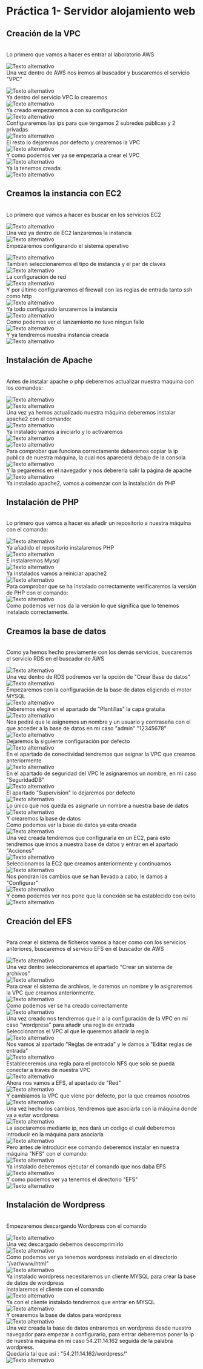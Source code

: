 # Práctica 1- Servidor alojamiento web

## Creación de la VPC
<br>
Lo primero que vamos a hacer es entrar al laboratorio AWS
<br>

![Texto alternativo](imagenes/Screenshot_1.png)
<br>
Una vez dentro de AWS nos iremos al buscador y buscaremos el servicio "VPC"
<br>

![Texto alternativo](imagenes/Screenshot_2.png)
<br>
Ya dentro del servicio VPC lo crearemos
<br>
![Texto alternativo](imagenes/Screenshot_3.png)
<br>
Ya creado empezaremos a con su configuración
<br>
![Texto alternativo](imagenes/Screenshot_4.png)
<br>
Configuraremos las ips para que tengamos 2 subredes públicas y 2 privadas
<br>
![Texto alternativo](imagenes/Screenshot_5.png)
<br>
El resto lo dejaremos por defecto y crearemos la VPC
<br>
![Texto alternativo](imagenes/Screenshot_6.png)
<br>
Y como podemos ver ya se empezaría a crear el VPC
<br>
![Texto alternativo](imagenes/Screenshot_7.png)
<br>
Ya la tenemos creada:
<br>
![Texto alternativo](imagenes/Screenshot_8.png)
<br>
## Creamos la instancia con EC2 
<br>
Lo primero que vamos a hacer es buscar en los servicios EC2
<br>

![Texto alternativo](imagenes/Screenshot_9.png)
<br>
Una vez ya dentro de EC2 lanzaremos la instancia
<br>
![Texto alternativo](imagenes/Screenshot_10.png)
<br>
Empezaremos configurando el sistema operativo
<br>

![Texto alternativo](imagenes/Screenshot_11.png)
<br>
Tambíen seleccionaremos el tipo de instancia y el par de claves
<br>
![Texto alternativo](imagenes/Screenshot_13.png)
<br> 
La configuración de red
<br>
![Texto alternativo](imagenes/Screenshot_12.png)
<br>
Y por último configuraremos el firewall con las reglas de entrada tanto ssh como http
<br>
![Texto alternativo](imagenes/Screenshot_14.png)
<br>
Ya todo configurado lanzaremos la instancia
<br>
![Texto alternativo](imagenes/Screenshot_15.png)
<br>
Como podemos ver el lanzamiento no tuvo ningun fallo
<br>
![Texto alternativo](imagenes/Screenshot_16.png)
<br>
Y ya tendremos nuestra instancia creada
<br>
![Texto alternativo](imagenes/Screenshot_17.png)
<br>
## Instalación de Apache
<br>
Antes de instalar apache o php deberemos actualizar nuestra maquina con los comandos:
<br>

![Texto alternativo](imagenes/Screenshot_18.png)
<br>
![Texto alternativo](imagenes/Screenshot_19.png)
<br>
Una vez ya hemos actualizado nuestra máquina deberemos instalar apache2 con el comando:
<br>
![Texto alternativo](imagenes/Screenshot_20.png)
<br>
Ya instalado vamos a iniciarlo y lo activaremos
<br>
![Texto alternativo](imagenes/Screenshot_21.png)
<br>
![Texto alternativo](imagenes/Screenshot_22.png)
<br>
Para comprobar que funciona correctamente deberemos copiar la ip publica de nuestra máquina, la cual nos aparecerá debajo de la consola
<br>
![Texto alternativo](imagenes/Screenshot_23.png)
<br> 
Y la pegaremos en el navegador y nos deberería salir la página de apache
<br>
![Texto alternativo](imagenes/Screenshot_24.png)
<br>
Ya instalado apache2, vamos a comenzar con la instalación de PHP
<br>
## Instalación de PHP
<br>
Lo primero que vamos a hacer es añadir un repositorio a nuestra máquina con el comando:
<br>

![Texto alternativo](imagenes/Screenshot_25.png)
<br>
Ya añadido el repositorio instalaremos PHP
<br>
![Texto alternativo](imagenes/Screenshot_26.png)
<br>
E instalaremos Mysql
<br>
![Texto alternativo](imagenes/Screenshot_27.png)
<br>
Ya instalados vamos a reiniciar apache2
<br>
![Texto alternativo](imagenes/Screenshot_28.png)
<br>
Para comprobar que se ha instalado correctamente verificaremos la versión de PHP con el comando:
<br>
![Texto alternativo](imagenes/Screenshot_29.png)
<br>
Como podemos ver nos da la versión lo que significa que lo tenemos instalado correctamente.
<br>
## Creamos la base de datos
<br>
Como ya hemos hecho previamente con los demás servicios, buscaremos el servicio RDS en el buscador de AWS
<br>

![Texto alternativo](imagenes/Screenshot_30.png)
<br>
Una vez dentro de RDS podremos ver la opción de "Crear Base de datos"
<br>
![Texto alternativo](imagenes/Screenshot_31.png)
<br>
Empezaremos con la configuración de la base de datos eligiendo el motor MYSQL
<br>
![Texto alternativo](imagenes/Screenshot_32.png)
<br>
Deberemos elegir en el apartado de "Plantillas" la capa gratuita
<br>
![Texto alternativo](imagenes/Screenshot_33.png)
<br>
Nos pedirá que le asignemos un nombre y un usuario y contraseña con el que acceder a la base de datos en mi caso "admin" "12345678"
<br>
![Texto alternativo](imagenes/Screenshot_34.png)
<br>
Dejaremos la siguiente configuración por defecto
<br>
![Texto alternativo](imagenes/Screenshot_35.png)
<br>
En el apartado de conectividad tendremos que asignar la VPC que creamos anteriormente
<br>
![Texto alternativo](imagenes/Screenshot_36.png)
<br>
En el apartado de seguridad del VPC le asignaremos un nombre, en mi caso "SeguridadDB"
<br>
![Texto alternativo](imagenes/Screenshot_37.png)
<br>
El apartado "Supervisión" lo dejaremos por defecto
<br>
![Texto alternativo](imagenes/Screenshot_38.png)
<br>
Lo único que nos queda es asignarle un nombre a nuestra base de datos
<br>
![Texto alternativo](imagenes/Screenshot_39.png)
<br>
Y crearemos la base de datos
<br>
Como podemos ver la base de datos ya esta creada
<br>
![Texto alternativo](imagenes/Screenshot_40.png)
<br>
Una vez creada tendremos que configurarla en un EC2, para esto tendremos que irnos a nuestra base de datos y entrar en el apartado "Acciones"
<br>
![Texto alternativo](imagenes/Screenshot_41.png)
<br>
Seleccionamos la EC2 que creamos anteriormente y continuamos
<br>
![Texto alternativo](imagenes/Screenshot_42.png)
<br>
Nos pondrán los cambios que se han llevado a cabo, le damos a "Configurar"
<br>
![Texto alternativo](imagenes/Screenshot_43.png)
<br>
Y como podemos ver nos pone que la conexión se ha establecido con exito
<br>
![Texto alternativo](imagenes/Screenshot_44.png)
<br>
## Creación del EFS
<br>
Para crear el sistema de ficheros vamos a hacer como con los servicios anteriores, buscaremos el servicio EFS en el buscador de AWS
<br>

![Texto alternativo](imagenes/Screenshot_45.png)
<br>
Una vez dentro seleccionaremos el apartado "Crear un sistema de archivos"
<br>
![Texto alternativo](imagenes/Screenshot_46.png)
<br>
Para crear el sistema de archivos, le daremos un nombre y le asignaremos la VPC que creamos anteriormente.
<br>
![Texto alternativo](imagenes/Screenshot_47.png)
<br>
Como podemos ver se ha creado correctamente
<br>
![Texto alternativo](imagenes/Screenshot_48.png)
<br>
Una vez creado nos tendremos que ir a la configuración de la VPC en mi caso "wordpress" para añadir una regla de entrada
<br>
Seleccionamos el VPC al que le queremos añadir la regla
<br>
![Texto alternativo](imagenes/Screenshot_49.png)
<br>
Nos vamos al apartado "Reglas de entrada" y le damos a "Editar reglas de entrada"
<br>
![Texto alternativo](imagenes/Screenshot_50.png)
<br>
Estableceremos una regla para el protocolo NFS que solo se pueda conectar a través de nuestra VPC
<br>
![Texto alternativo](imagenes/Screenshot_51.png)
<br>
Ahora nos vamos a EFS, al apartado de "Red"
<br>
![Texto alternativo](imagenes/Screenshot_53.png)
<br>
Y cambiamos la VPC que viene por defecto, por la que creamos nosotros
<br>
![Texto alternativo](imagenes/Screenshot_52.png)
<br>
Una vez hecho los cambios, tendremos que asociarla con la máquina donde va a estar wordpress
<br>
![Texto alternativo](imagenes/Screenshot_54.png)
<br>
La asociaremos mediante ip, nos dará un codigo el cuál deberemos introducir en la máquina para asociarla
<br>
![Texto alternativo](imagenes/Screenshot_55.png)
<br>
Pero antes de introducir ese comando deberemos instalar en nuestra máquina "NFS" con el comando:
<br>
![Texto alternativo](imagenes/Screenshot_56.png)
<br>
Ya instalado deberemos ejecutar el comando que nos daba EFS
<br>
![Texto alternativo](imagenes/Screenshot_57.png)
<br>
Y como podemos ver ya tenemos el directorio "EFS"
<br>
![Texto alternativo](imagenes/Screenshot_58.png)
<br>

## Instalación de Wordpress
<br>
Empezaremos descargando Wordpress con el comando
<br>

![Texto alternativo](imagenes/Screenshot_59.png)
<br>
Una vez descargado debemos descomprimirlo
<br>
![Texto alternativo](imagenes/Screenshot_60.png)
<br>
Como podemos ver ya tenemos wordpress instalado en el directorio "/var/www/html"
<br>
![Texto alternativo](imagenes/Screenshot_61.png)
<br>
Ya instalado wordpress necesitaremos un cliente MYSQL para crear la base de datos de wordpress
<br>
Instalaremos el cliente con el comando
<br>
![Texto alternativo](imagenes/Screenshot_62.png)
<br>
Ya con el cliente instalado tendremos que entrar en MYSQL 
<br>
![Texto alternativo](imagenes/Screenshot_63.png)
<br>
Y crearemos la base de datos para wordpress
<br>
![Texto alternativo](imagenes/Screenshot_64.png)
<br>
Una vez creada la base de datos entraremos en wordpress desde nuestro navegador para empezar a configurarlo, para entrar deberemos poner la ip de nuestra máquina en mi caso 54.211.14.162 seguida de la palabra wordpress.
<br>
Quedaría tal que así : "54.211.14.162/wordpress/"
<br>
![Texto alternativo](imagenes/Screenshot_65.png)
<br>
